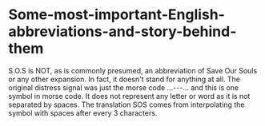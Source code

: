 # Some-most-important-English-abbreviations-and-story-behind-them
S.O.S is NOT, as is commonly presumed, an abbreviation of Save Our Souls or any other expansion. In fact, it doesn't stand for anything at all. The original distress signal was just the morse code ...---... and this is one symbol in morse code. It does not represent any letter or word as it is not separated by spaces. The translation SOS comes from interpolating the symbol with spaces after every 3 characters.
